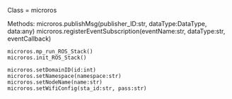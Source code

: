 Class = microros

Methods:
    microros.publishMsg(publisher_ID:str, dataType:DataType, data:any)
    microros.registerEventSubscription(eventName:str, dataType:str, eventCallback)

    microros.mp_run_ROS_Stack()
    microros.init_ROS_Stack()

    microros.setDomainID(id:int)
    microros.setNamespace(namespace:str)
    microros.setNodeName(name:str)
    microros.setWifiConfig(sta_id:str, pass:str)

